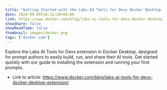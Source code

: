 ```yaml
---
title: "Getting Started with the Labs AI Tools for Devs Docker Desktop Extension"
date: 2024-09-09T16:32:28+00:00
link: https://www.docker.com/blog/labs-ai-tools-for-devs-docker-desktop-extension/
showShare: false
showReadTime: false
thumbnail: images/docker.png
tags: ["docker.com"]
---
```

Explore the Labs AI Tools for Devs extension in Docker Desktop, designed for prompt authors to easily build, run, and share their AI tools. Get started quickly with our guide to installing the extension and running your first prompts.

- Link to article: https://www.docker.com/blog/labs-ai-tools-for-devs-docker-desktop-extension/